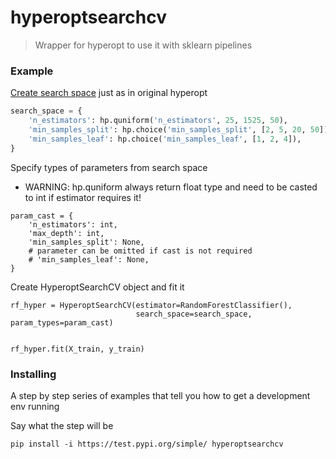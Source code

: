 # hyperoptsearchcv

> Wrapper for hyperopt to use it with sklearn pipelines

### Example
[Create search space](https://github.com/hyperopt/hyperopt/wiki/FMin) just as in original hyperopt 
```python
search_space = {
    'n_estimators': hp.quniform('n_estimators', 25, 1525, 50),
    'min_samples_split': hp.choice('min_samples_split', [2, 5, 20, 50]),
    'min_samples_leaf': hp.choice('min_samples_leaf', [1, 2, 4]),
}
```
Specify types of parameters from search space
* WARNING: hp.quniform always return float type and need to be casted to int if estimator requires it!

```
param_cast = {
    'n_estimators': int,
    'max_depth': int,
    'min_samples_split': None,
    # parameter can be omitted if cast is not required
    # 'min_samples_leaf': None,
}
```
Create HyperoptSearchCV object and fit it
```
rf_hyper = HyperoptSearchCV(estimator=RandomForestClassifier(),
                            search_space=search_space, param_types=param_cast)


rf_hyper.fit(X_train, y_train)
```

### Installing

A step by step series of examples that tell you how to get a development env running

Say what the step will be

```
pip install -i https://test.pypi.org/simple/ hyperoptsearchcv
```

